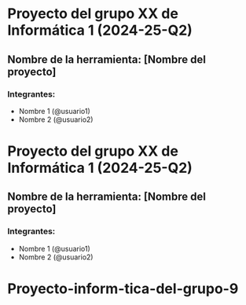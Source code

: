 # Proyecto del grupo XX de Informática 1 (2024-25-Q2)
## Nombre de la herramienta: [Nombre del proyecto]
### Integrantes:
- Nombre 1 (@usuario1)
- Nombre 2 (@usuario2)
# Proyecto del grupo XX de Informática 1 (2024-25-Q2)
## Nombre de la herramienta: [Nombre del proyecto]
### Integrantes:
- Nombre 1 (@usuario1)
- Nombre 2 (@usuario2)
# Proyecto-inform-tica-del-grupo-9
